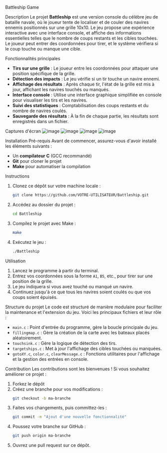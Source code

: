 
Battleship Game

Description
Le projet **Battleship** est une version console du célèbre jeu de bataille navale, où le joueur tente de localiser et de couler des navires ennemis positionnés sur une grille 10x10. Le jeu propose une expérience interactive avec une interface console, et affiche des informations essentielles telles que le nombre de coups restants et les cibles touchées. Le joueur peut entrer des coordonnées pour tirer, et le système vérifiera si le coup touche ou manque une cible.

Fonctionnalités principales
- **Tirs sur une grille** : Le joueur entre les coordonnées pour attaquer une position spécifique de la grille.
- **Détection des impacts** : Le jeu vérifie si un tir touche un navire ennemi.
- **Affichage des résultats** : Après chaque tir, l'état de la grille est mis à jour, affichant les navires touchés ou manqués.
- **Interface console** : Utilise une interface graphique simplifiée en console pour visualiser les tirs et les navires.
- **Suivi des statistiques** : Comptabilisation des coups restants et du nombre de navires coulés.
- **Sauvegarde des résultats** : À la fin de chaque partie, les résultats sont enregistrés dans un fichier.

Captures d'écran
![image](https://github.com/user-attachments/assets/566e05e5-7d2f-4121-8cc1-b1f6f9c2e96f)
![image](https://github.com/user-attachments/assets/3076fc01-3fc2-4350-bb43-a924271dbf9b)
![image](https://github.com/user-attachments/assets/c8d14127-3db8-448b-82cc-a6c4f43feeb8)
![image](https://github.com/user-attachments/assets/03ae9d78-2a1e-49b6-9495-fa3f22bdf696)

Installation
Pré-requis
Avant de commencer, assurez-vous d'avoir installé les éléments suivants :
- Un **compilateur C** (GCC recommandé)
- **Git** pour cloner le projet
- **Make** pour automatiser la compilation

Instructions
1. Clonez ce dépôt sur votre machine locale :
   ```bash
   git clone https://github.com/VOTRE-UTILISATEUR/Battleship.git
   ```
2. Accédez au dossier du projet :
   ```bash
   cd Battleship
   ```
3. Compilez le projet avec Make :
   ```bash
   make
   ```
4. Exécutez le jeu :
   ```bash
   ./Battleship
   ```

Utilisation
1. Lancez le programme à partir du terminal.
2. Entrez vos coordonnées sous la forme `A1`, `B5`, etc., pour tirer sur une position de la grille.
3. Le jeu indiquera si vous avez touché ou manqué un navire.
4. Continuez jusqu'à ce que tous les navires soient coulés ou que vos coups soient épuisés.

Structure du projet
Le code est structuré de manière modulaire pour faciliter la maintenance et l'extension du jeu. Voici les principaux fichiers et leur rôle :
- `main.c` : Point d'entrée du programme, gère la boucle principale du jeu.
- `fillingmap.c` : Gère la création de la carte avec les bateaux placés aléatoirement.
- `touchsink.c` : Gère la logique de détection des tirs.
- `targetships.c` : Met à jour l'affichage des cibles touchées ou manquées.
- `gotoXY.c`, `color.c`, `clearMessage.c` : Fonctions utilitaires pour l'affichage et la gestion des entrées en console.

Contribution
Les contributions sont les bienvenues ! Si vous souhaitez améliorer ce projet :
1. Forkez le dépôt
2. Créez une branche pour vos modifications :
   ```bash
   git checkout -b ma-branche
   ```
3. Faites vos changements, puis committez-les :
   ```bash
   git commit -m "Ajout d'une nouvelle fonctionnalité"
   ```
4. Poussez votre branche sur GitHub :
   ```bash
   git push origin ma-branche
   ```
5. Ouvrez une pull request sur ce dépôt.

